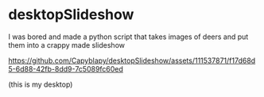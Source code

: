 # desktopSlideshow
I was bored and made a python script that takes images of deers and put them into a crappy made slideshow


https://github.com/Capyblapy/desktopSlideshow/assets/111537871/f17d68d5-6d88-42fb-8dd9-7c5089fc60ed

(this is my desktop)

